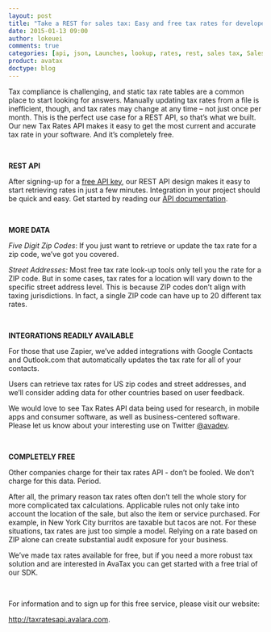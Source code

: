 ```yaml
---
layout: post
title: "Take a REST for sales tax: Easy and free tax rates for developers"
date: 2015-01-13 09:00
author: lokeuei
comments: true
categories: [api, json, Launches, lookup, rates, rest, sales tax, Sales Tax APIs, tax rates]
product: avatax
doctype: blog
---
```

Tax compliance is challenging, and static tax rate tables are a common place to start looking for answers. Manually updating tax rates from a file is inefficient, though, and tax rates may change at any time – not just once per month. This is the perfect use case for a REST API, so that’s what we built. Our new Tax Rates API makes it easy to get the most current and accurate tax rate in your software. And it’s completely free.

&nbsp;

<strong>REST API</strong>

After signing-up for a <a href="http://taxratesapi.avalara.com/">free API key</a>, our REST API design makes it easy to start retrieving rates in just a few minutes. Integration in your project should be quick and easy. Get started by reading our <a href="http://taxratesapi.avalara.com/docs">API documentation</a>.

&nbsp;

<strong>MORE DATA</strong>

<em>Five Digit Zip Codes</em>: If you just want to retrieve or update the tax rate for a zip code, we’ve got you covered.

<em>Street Addresses:</em> Most free tax rate look-up tools only tell you the rate for a ZIP code. But in some cases, tax rates for a location will vary down to the specific street address level. This is because ZIP codes don’t align with taxing jurisdictions. In fact, a single ZIP code can have up to 20 different tax rates.

&nbsp;

<strong>INTEGRATIONS READILY AVAILABLE</strong>

For those that use Zapier, we’ve added integrations with Google Contacts and Outlook.com that automatically updates the tax rate for all of your contacts.

Users can retrieve tax rates for US zip codes and street addresses, and we’ll consider adding data for other countries based on user feedback.

We would love to see Tax Rates API data being used for research, in mobile apps and consumer software, as well as business-centered software. Please let us know about your interesting use on Twitter <a href="https://twitter.com/avadev">@avadev</a>.

&nbsp;

<strong>COMPLETELY FREE</strong>

Other companies charge for their tax rates API - don’t be fooled. We don’t charge for this data. Period.

After all, the primary reason tax rates often don’t tell the whole story for more complicated tax calculations. Applicable rules not only take into account the location of the sale, but also the item or service purchased. For example, in New York City burritos are taxable but tacos are not. For these situations, tax rates are just too simple a model. Relying on a rate based on ZIP alone can create substantial audit exposure for your business.

We’ve made tax rates available for free, but if you need a more robust tax solution and are interested in AvaTax you can get started with a free trial of our SDK.

&nbsp;

For information and to sign up for this free service, please visit our website:

<a href="http://taxratesapi.avalara.com">http://taxratesapi.avalara.com</a>.

&nbsp;
